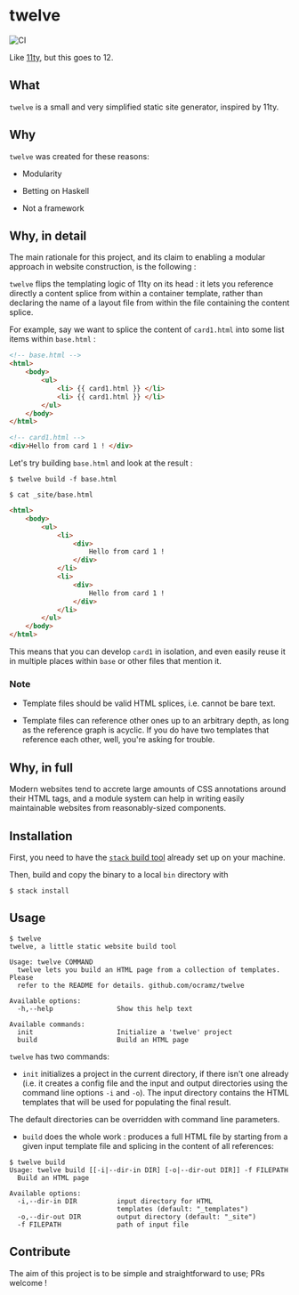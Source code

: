 # twelve

![CI](https://github.com/ocramz/twelve/workflows/Haskell%20CI/badge.svg)

Like [11ty](https://www.11ty.dev/), but this goes to 12.

## What

`twelve` is a small and very simplified static site generator, inspired by 11ty.




## Why

`twelve` was created for these reasons:

* Modularity
    
* Betting on Haskell
    
* Not a framework

## Why, in detail

The main rationale for this project, and its claim to enabling a modular approach in website construction, is the following :

`twelve` flips the templating logic of 11ty on its head : it lets you reference directly a content splice from within a container template, rather than declaring the name of a layout file from within the file containing the content splice.

For example, say we want to splice the content of `card1.html` into some list items within `base.html` :

```html
<!-- base.html -->
<html>
    <body>
        <ul>
            <li> {{ card1.html }} </li>
            <li> {{ card1.html }} </li>
        </ul>
    </body>
</html>
```

```html
<!-- card1.html -->
<div>Hello from card 1 ! </div>
```

Let's try building `base.html` and look at the result :

```
$ twelve build -f base.html
```

```
$ cat _site/base.html
```

```html
<html>
    <body>
        <ul>
            <li>
                <div>
                    Hello from card 1 !
                </div>
            </li>
            <li>
                <div>
                    Hello from card 1 !
                </div>
            </li>
        </ul>
    </body>
</html>
```

This means that you can develop `card1` in isolation, and even easily reuse it in multiple places within `base` or other files that mention it. 

### Note

* Template files should be valid HTML splices, i.e. cannot be bare text.

* Template files can reference other ones up to an arbitrary depth, as long as the reference graph is acyclic. If you do have two templates that reference each other, well, you're asking for trouble.

## Why, in full

Modern websites tend to accrete large amounts of CSS annotations around their HTML tags, and a module system can help in writing easily maintainable websites from reasonably-sized components.

## Installation

First, you need to have the [`stack` build tool](https://haskellstack.org) already set up on your machine.

Then, build and copy the binary to a local `bin` directory with

    $ stack install
    
    
## Usage

```
$ twelve
twelve, a little static website build tool

Usage: twelve COMMAND
  twelve lets you build an HTML page from a collection of templates. Please
  refer to the README for details. github.com/ocramz/twelve

Available options:
  -h,--help                Show this help text

Available commands:
  init                     Initialize a 'twelve' project
  build                    Build an HTML page
```

`twelve` has two commands: 

* `init` initializes a project in the current directory, if there isn't one already (i.e. it creates a config file and the input and output directories using the command line options `-i` and `-o`). The input directory contains the HTML templates that will be used for populating the final result.

The default directories can be overridden with command line parameters.

* `build` does the whole work : produces a full HTML file by starting from a given input template file and splicing in the content of all references:

```
$ twelve build
Usage: twelve build [[-i|--dir-in DIR] [-o|--dir-out DIR]] -f FILEPATH
  Build an HTML page

Available options:
  -i,--dir-in DIR          input directory for HTML
                           templates (default: "_templates")
  -o,--dir-out DIR         output directory (default: "_site")
  -f FILEPATH              path of input file
```

    
## Contribute

The aim of this project is to be simple and straightforward to use; PRs welcome ! 

